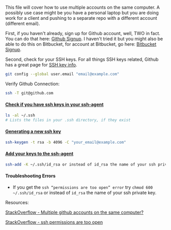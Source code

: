 This file will cover how to use multiple accounts on the same computer. A possibly use case might be you have a personal laptop but 
you are doing work for a client and pushing to a separate repo with a different account (different email).






First, if you haven't already, sign up for Github account, well, TWO in fact. You can do that here: [Github Signup](https://github.com/join). I haven't tried it but you might also be able to do this on Bitbucket, for account at Bitbucket, go here: 
[Bitbucket Signup](https://bitbucket.org/account/signup/).

Second, check for your SSH keys. For all things SSH keys related, Github has a great page for [SSH key info](https://help.github.com/articles/connecting-to-github-with-ssh/).

```bash
git config --global user.email "email@example.com"
```

Verify Github Connection:
```bash
ssh -T git@github.com
```


#### [Check if you have ssh keys in your ssh-agent](https://help.github.com/articles/checking-for-existing-ssh-keys/)
```bash
ls -al ~/.ssh
# Lists the files in your .ssh directory, if they exist
```

#### [Generating a new ssh key](https://help.github.com/articles/generating-a-new-ssh-key-and-adding-it-to-the-ssh-agent/#generating-a-new-ssh-key)
```bash
ssh-keygen -t rsa -b 4096 -C "your_email@example.com"
```

#### [Add your keys to the ssh-agent](https://help.github.com/articles/generating-a-new-ssh-key-and-adding-it-to-the-ssh-agent/#adding-your-ssh-key-to-the-ssh-agent)
```bash
ssh-add -K ~/.ssh/id_rsa or instead of id_rsa the name of your ssh private key
```

#### Troubleshooting Errors

- If you get the `ssh “permissions are too open” error` try `chmod 600 ~/.ssh/id_rsa` or instead of `id_rsa` the name of your ssh private key. 

Resources:

[StackOverflow - Multiple github accounts on the same computer?](https://stackoverflow.com/questions/3860112/multiple-github-accounts-on-the-same-computer)

[StackOverflow - ssh permissions are too open](https://stackoverflow.com/questions/9270734/ssh-permissions-are-too-open-error)
